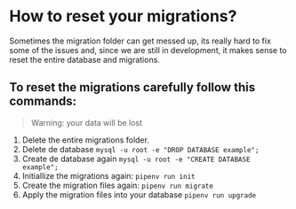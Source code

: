 # How to reset your migrations?

Sometimes the migration folder can get messed up, its really hard to fix some of the issues and, since we are 
still in development, it makes sense to reset the entire database and migrations.

## To reset the migrations carefully follow this commands:

> Warning: your data will be lost

1. Delete the entire migrations folder.
2. Delete de database `mysql -u root -e "DROP DATABASE example";`
3. Create de database again `mysql -u root -e "CREATE DATABASE example";`
4. Initiallize the migrations again: `pipenv run init`
5. Create the migration files again: `pipenv run migrate`
6. Apply the migration files into your database `pipenv run upgrade`
